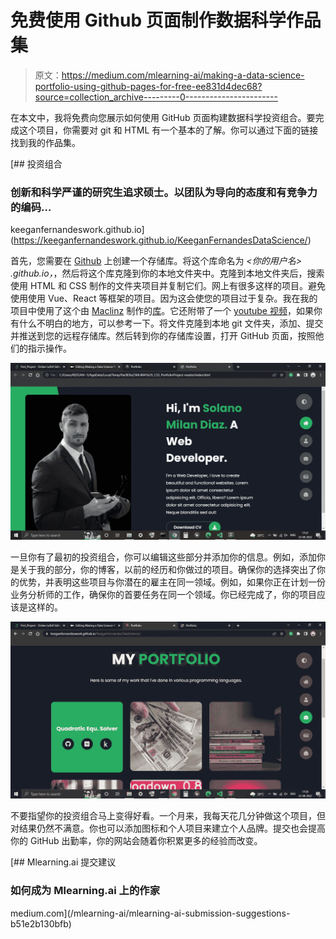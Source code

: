 # 免费使用 Github 页面制作数据科学作品集

> 原文：<https://medium.com/mlearning-ai/making-a-data-science-portfolio-using-github-pages-for-free-ee831d4dec68?source=collection_archive---------0----------------------->

在本文中，我将免费向您展示如何使用 GitHub 页面构建数据科学投资组合。要完成这个项目，你需要对 git 和 HTML 有一个基本的了解。你可以通过下面的链接找到我的作品集。

[](https://keeganfernandeswork.github.io/KeeganFernandesDataScience/) [## 投资组合

### 创新和科学严谨的研究生追求硕士。以团队为导向的态度和有竞争力的编码…

keeganfernandeswork.github.io](https://keeganfernandeswork.github.io/KeeganFernandesDataScience/) 

首先，您需要在 [Github](https://github.com/) 上创建一个存储库。将这个库命名为 *<你的用户名> .github.io，*，然后将这个库克隆到你的本地文件夹中。克隆到本地文件夹后，搜索使用 HTML 和 CSS 制作的文件夹项目并复制它们。网上有很多这样的项目。避免使用使用 Vue、React 等框架的项目。因为这会使您的项目过于复杂。我在我的项目中使用了这个由 [Maclinz](https://github.com/Maclinz) 制作的[库](https://github.com/Maclinz/JS_CSS_PortfolioProject)。它还附带了一个 [youtube 视频](https://www.youtube.com/watch?v=xV7S8BhIeBo)，如果你有什么不明白的地方，可以参考一下。将文件克隆到本地 git 文件夹，添加、提交并推送到您的远程存储库。然后转到你的存储库设置，打开 GitHub 页面，按照他们的指示操作。

![](img/05d11b801fad1b9ad6693782abb4a8f1.png)

一旦你有了最初的投资组合，你可以编辑这些部分并添加你的信息。例如，添加你是关于我的部分，你的博客，以前的经历和你做过的项目。确保你的选择突出了你的优势，并表明这些项目与你潜在的雇主在同一领域。例如，如果你正在计划一份业务分析师的工作，确保你的首要任务在同一个领域。你已经完成了，你的项目应该是这样的。

![](img/15000540386bf031758d60d08ba4e625.png)

不要指望你的投资组合马上变得好看。一个月来，我每天花几分钟做这个项目，但对结果仍然不满意。你也可以添加图标和个人项目来建立个人品牌。提交也会提高你的 GitHub 出勤率，你的网站会随着你积累更多的经验而改变。

[](/mlearning-ai/mlearning-ai-submission-suggestions-b51e2b130bfb) [## Mlearning.ai 提交建议

### 如何成为 Mlearning.ai 上的作家

medium.com](/mlearning-ai/mlearning-ai-submission-suggestions-b51e2b130bfb)